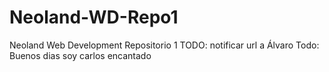 # Neoland-WD-Repo1
Neoland Web Development Repositorio 1
TODO: notificar url a Álvaro
Todo: Buenos dias soy carlos encantado
